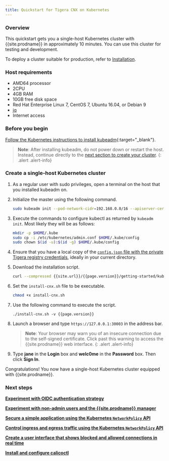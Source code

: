 ```yaml
---
title: Quickstart for Tigera CNX on Kubernetes
---
```



### Overview

This quickstart gets you a single-host Kubernetes cluster with {{site.prodname}}
in approximately 10 minutes. You can use this cluster for testing and development.

To deploy a cluster suitable for production, refer to [Installation](/{{page.version}}/getting-started/kubernetes/installation/).


### Host requirements

- AMD64 processor
- 2CPU
- 4GB RAM
- 10GB free disk space
- Red Hat Enterprise Linux 7, CentOS 7, Ubuntu 16.04, or Debian 9
- [jq](https://stedolan.github.io/jq/download/)
- Internet access


### Before you begin

[Follow the Kubernetes instructions to install kubeadm](https://kubernetes.io/docs/setup/independent/install-kubeadm/){:target="_blank"}.

> **Note**: After installing kubeadm, do not power down or restart
the host. Instead, continue directly to the
[next section to create your cluster](#create-a-single-host-kubernetes-cluster).
{: .alert .alert-info}


### Create a single-host Kubernetes cluster

1. As a regular user with sudo privileges, open a terminal on the host that
   you installed kubeadm on.

1. Initialize the master using the following command.

   ```bash
   sudo kubeadm init --pod-network-cidr=192.168.0.0/16 --apiserver-cert-extra-sans=127.0.0.1
   ```

1. Execute the commands to configure kubectl as returned by
   `kubeadm init`. Most likely they will be as follows:

   ```bash
   mkdir -p $HOME/.kube
   sudo cp -i /etc/kubernetes/admin.conf $HOME/.kube/config
   sudo chown $(id -u):$(id -g) $HOME/.kube/config
   ```

1. Ensure that you have a local copy of the [`config.json` file with the private Tigera registry credentials](/{{page.version}}/getting-started/#obtain-the-private-registry-credentials),
   ideally in your current directory.

1. Download the installation script.

   ```bash
   curl --compressed {{site.url}}/{{page.version}}/getting-started/kubernetes/install-cnx.sh -O
   ```

1. Set the `install-cnx.sh` file to be executable.

   ```bash
   chmod +x install-cnx.sh
   ```

1. Use the following command to execute the script.

   ```
   ./install-cnx.sh -v {{page.version}}
   ```

1. Launch a browser and type `https://127.0.0.1:30003` in the address bar.

   > **Note**: Your browser may warn you of an insecure connection due to
   > the self-signed certificate. Click past this warning to access the
   > {{site.prodname}} web interface.
   {: .alert .alert-info}

1. Type **jane** in the **Login** box and **welc0me** in the **Password** box.
   Then click **Sign In**.

Congratulations! You now have a single-host Kubernetes cluster
equipped with {{site.prodname}}.

### Next steps
**[Experiment with OIDC authentication strategy](/{{page.version}}/reference/cnx/authentication)**

**[Experiment with non-admin users and the {{site.prodname}} manager](/{{page.version}}/reference/cnx/rbac-tiered-policies)**

**[Secure a simple application using the Kubernetes `NetworkPolicy` API](tutorials/simple-policy)**

**[Control ingress and egress traffic using the Kubernetes `NetworkPolicy` API](tutorials/advanced-policy)**

**[Create a user interface that shows blocked and allowed connections in real time](tutorials/stars-policy/)**

**[Install and configure calicoctl](/{{page.version}}/usage/calicoctl/install)**
